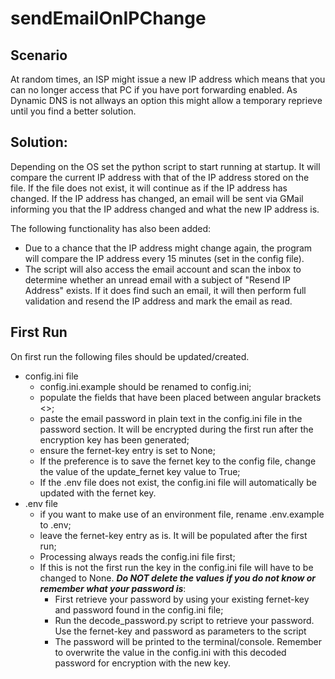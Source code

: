 # sendEmailOnIPChange

## Scenario
At random times, an ISP might issue a new IP address which means that you can no longer access that PC if you have port forwarding enabled.
As Dynamic DNS is not allways an option this might allow a temporary reprieve until you find a better solution.

## Solution:
Depending on the OS set the python script to start running at startup.
It will compare the current IP address with that of the IP address stored on the file. If the file does not exist, it will continue as if the IP address has changed.
If the IP address has changed, an email will be sent via GMail informing you that the IP address changed and what the new IP address is.

The following functionality has also been added:
* Due to a chance that the IP address might change again, the program will compare the IP address every 15 minutes (set in the config file). 
* The script will also access the email account and scan the inbox to determine whether an unread email with a subject of "Resend IP Address" exists. If it does find such an email, it will then perform full validation and resend the IP address and mark the email as read.

## First Run
On first run the following files should be updated/created.
* config.ini file
    * config.ini.example should be renamed to config.ini;
    * populate the fields that have been placed between angular brackets <>;
    * paste the email password in plain text in the config.ini file in the password section. It will be encrypted during the first run after the encryption key has been generated;
    * ensure the fernet-key entry is set to None;
    * If the preference is to save the fernet key to the config file, change the value of the update_fernet key value to True;
    * If the .env file does not exist, the config.ini file will automatically be updated with the fernet key.
* .env file
    * if you want to make use of an environment file, rename .env.example to .env;
    * leave the fernet-key entry as is. It will be populated after the first run;
    * Processing always reads the config.ini file first;
    * If this is not the first run the key in the config.ini file will have to be changed to None. ***Do NOT delete the values if you do not know or remember what your password is***:
        * First retrieve your password by using your existing fernet-key and password found in the config.ini file;
        * Run the decode_password.py script to retrieve your password. Use the fernet-key and password as parameters to the script
        * The password will be printed to the terminal/console. Remember to overwrite the value in the config.ini with this decoded password for encryption with the new key.

